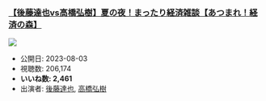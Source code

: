 ### [【後藤達也vs高橋弘樹】夏の夜！まったり経済雑談【あつまれ！経済の森】](https://www.youtube.com/watch?v=X9r9mnus9PY)
[![](https://img.youtube.com/vi/X9r9mnus9PY/sddefault.jpg)](https://www.youtube.com/watch?v=X9r9mnus9PY)
-   公開日: 2023-08-03
-   視聴数: 206,174
-   **いいね数: 2,461**
-   出演者: [後藤達也](/rehacq_fan/people/後藤達也 "wikilink"), [高橋弘樹](/rehacq_fan/people/高橋弘樹 "wikilink")
